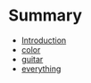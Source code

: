 # Summary

* [Introduction](README.md)
* [color](color.md)
* [guitar](guitar.md)
* [everything](every.md)

